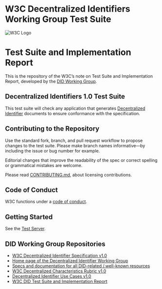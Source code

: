 # W3C Decentralized Identifiers Working Group Test Suite

![W3C Logo](https://www.w3.org/Icons/w3c_home)

# Test Suite and Implementation Report

This is the repository of the W3C’s note on Test Suite and Implementation
Report, developed by the [DID Working Group](https://www.w3.org/2019/did-wg/).

## Decentralized Identifiers 1.0 Test Suite

This test suite will check any application that generates
[Decentralized Identifier](https://w3c.github.io/did-core/) documents to
ensure conformance with the specification.

## Contributing to the Repository

Use the standard fork, branch, and pull request workflow to propose changes
to the test suite. Please make branch names informative—by including the
issue or bug number for example.

Editorial changes that improve the readability of the spec or correct
spelling or grammatical mistakes are welcome.

Please read [CONTRIBUTING.md](CONTRIBUTING.md), about licensing
contributions.

## Code of Conduct

W3C functions under a [code of conduct](https://www.w3.org/Consortium/cepc/).

## Getting Started

See the [Test Server]('./packages/did-core-test-server).

## DID Working Group Repositories

- [W3C Decentralized Identifier Specification v1.0](https://github.com/w3c/did-core)
- [Home page of the Decentralized Identifier Working Group](https://github.com/w3c/did-wg)
- [Specs and documentation for all DID-related /.well-known resources](https://github.com/decentralized-identity/.well-known)
- [W3C Decentralized Characteristics Rubric v1.0](https://github.com/w3c/did-rubric)
- [Decentralized Identifier Use Cases v1.0](https://github.com/w3c/did-use-cases)
- [W3C DID Test Suite and Implementation Report](https://github.com/w3c/did-test-suite)
